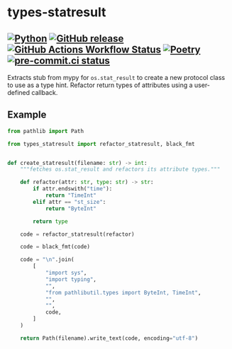 # types-statresult

[![Python](https://img.shields.io/badge/python-3.10&#124;3.11&#124;3.12&#124;3.13&#124;3.14-blue?logoColor=yellow)](https://python.org)
[![GitHub release](https://img.shields.io/github/v/release/d-chris/types-statresult?logo=github&label=release)](https://github.com/d-chris/types-statresult/releases)
[![GitHub Actions Workflow Status](https://img.shields.io/github/actions/workflow/status/d-chris/types-statresult/tox.yml?logo=pytest&label=pytest)](https://github.com/d-chris/types-statresult/actions/workflows/tox.yml)
[![Poetry](https://img.shields.io/badge/packaging-poetry==1.8.5-%233B82F6?logo=poetry)](https://python-poetry.org/)
[![pre-commit.ci status](https://results.pre-commit.ci/badge/github/d-chris/types-statresult/main.svg)](https://results.pre-commit.ci/latest/github/d-chris/types-statresult/main)
---

Extracts stub from mypy for `os.stat_result` to create a new protocol class to use as a type hint.
Refactor return types of attributes using a user-defined callback.

## Example

```python
from pathlib import Path

from types_statresult import refactor_statresult, black_fmt


def create_statresult(filename: str) -> int:
    """fetches os.stat_result and refactors its attribute types."""

    def refactor(attr: str, type: str) -> str:
        if attr.endswith("time"):
            return "TimeInt"
        elif attr == "st_size":
            return "ByteInt"

        return type

    code = refactor_statresult(refactor)

    code = black_fmt(code)

    code = "\n".join(
        [
            "import sys",
            "import typing",
            "",
            "from pathlibutil.types import ByteInt, TimeInt",
            "",
            "",
            code,
        ]
    )

    return Path(filename).write_text(code, encoding="utf-8")
```
